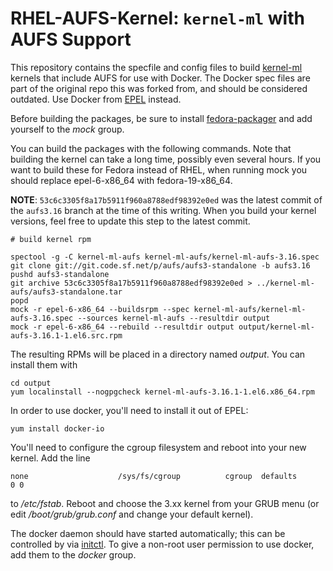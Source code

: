 RHEL-AUFS-Kernel: `kernel-ml` with AUFS Support
=============================================================================

This repository contains the specfile and config files to build [kernel-ml](http://elrepo.org/tiki/kernel-ml) kernels that include AUFS for use with Docker. The Docker spec files are part of the original repo this was forked from, and should be considered outdated. Use Docker from [EPEL](https://admin.fedoraproject.org/pkgdb/acls/name/docker-io) instead.

Before building the packages, be sure to install [fedora-packager](https://dl.fedoraproject.org/pub/epel/6/x86_64/repoview/fedora-packager.html) and add yourself to the _mock_ group.

You can build the packages with the following commands. Note that building the kernel can take a long time, possibly even several hours. If you want to build these for Fedora instead of RHEL, when running mock you should replace epel-6-x86\_64 with fedora-19-x86\_64. 

**NOTE**: `53c6c3305f8a17b5911f960a8788edf98392e0ed` was the latest commit of the `aufs3.16` branch at the time of this writing. When you build your kernel versions, feel free to update this step to the latest commit.

    # build kernel rpm

    spectool -g -C kernel-ml-aufs kernel-ml-aufs/kernel-ml-aufs-3.16.spec
    git clone git://git.code.sf.net/p/aufs/aufs3-standalone -b aufs3.16
    pushd aufs3-standalone
    git archive 53c6c3305f8a17b5911f960a8788edf98392e0ed > ../kernel-ml-aufs/aufs3-standalone.tar
    popd
    mock -r epel-6-x86_64 --buildsrpm --spec kernel-ml-aufs/kernel-ml-aufs-3.16.spec --sources kernel-ml-aufs --resultdir output
    mock -r epel-6-x86_64 --rebuild --resultdir output output/kernel-ml-aufs-3.16.1-1.el6.src.rpm

The resulting RPMs will be placed in a directory named _output_. You can install them with

    cd output
    yum localinstall --nogpgcheck kernel-ml-aufs-3.16.1-1.el6.x86_64.rpm
In order to use docker, you'll need to install it out of EPEL:

    yum install docker-io
You'll need to configure the cgroup filesystem and reboot into your new kernel. Add the line

    none                    /sys/fs/cgroup          cgroup  defaults        0 0

to _/etc/fstab_. Reboot and choose the 3.xx kernel from your GRUB menu (or edit _/boot/grub/grub.conf_ and change your default kernel).

The docker daemon should have started automatically; this can be controlled by via [initctl](http://upstart.ubuntu.com/cookbook/#initctl). To give a non-root user permission to use docker, add them to the _docker_ group.
